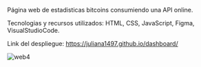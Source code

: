 Página web de estadisticas bitcoins consumiendo una API online.

Tecnologias y recursos utilizados: HTML, CSS, JavaScript, Figma, VisualStudioCode.

Link del despliegue: https://juliana1497.github.io/dashboard/

![web4](https://user-images.githubusercontent.com/112361979/221325730-627243fd-7ae7-4bd7-b784-b370641d83fe.png)
